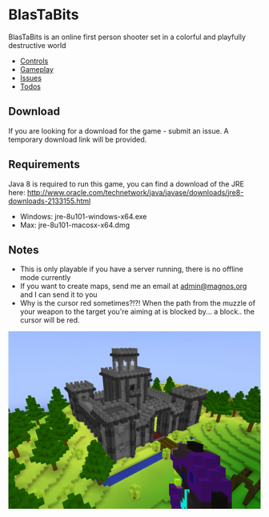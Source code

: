 # BlasTaBits
BlasTaBits is an online first person shooter set in a colorful and playfully destructive world

- [Controls](Controls.md)
- [Gameplay](Gameplay.md)
- [Issues](Issues.md)
- [Todos](Todos.md)

## Download

If you are looking for a download for the game - submit an issue. A temporary download link will be provided.

## Requirements

Java 8 is required to run this game, you can find a download of the JRE here: http://www.oracle.com/technetwork/java/javase/downloads/jre8-downloads-2133155.html 

- Windows: jre-8u101-windows-x64.exe
- Max: jre-8u101-macosx-x64.dmg

## Notes

- This is only playable if you have a server running, there is no offline mode currently
- If you want to create maps, send me an email at admin@magnos.org and I can send it to you
- Why is the cursor red sometimes?!?! When the path from the muzzle of your weapon to the target you're aiming at is blocked by... a block.. the cursor will be red.

![Castle](Castle.png)
